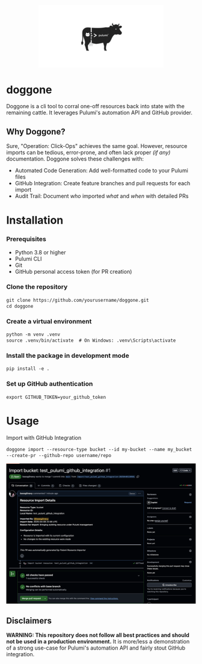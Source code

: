 <p align="center" width="100%">
    <img width="66%" src="https://raw.githubusercontent.com/bassg0navy/doggone/main/images/doggone_large_rectangle.png">
</p>

# doggone
Doggone is a cli tool to corral one-off resources back into state with the remaining cattle. It leverages Pulumi's automation API and GitHub provider. 


## Why Doggone?
Sure, "Operation: Click-Ops" achieves the same goal. However, resource imports can be tedious, error-prone, and often lack proper _(if any)_ documentation. Doggone solves these challenges with:
+ Automated Code Generation: Add well-formatted code to your Pulumi files
+ GitHub Integration: Create feature branches and pull requests for each import
+ Audit Trail: Document _who_ imported _what_ and _when_ with detailed PRs


# Installation
### Prerequisites
+ Python 3.8 or higher
+ Pulumi CLI
+ Git
+ GitHub personal access token (for PR creation)

### Clone the repository
```
git clone https://github.com/yourusername/doggone.git
cd doggone
```

### Create a virtual environment
```
python -m venv .venv
source .venv/bin/activate  # On Windows: .venv\Scripts\activate
```

### Install the package in development mode
```
pip install -e .
```

### Set up GitHub authentication
```
export GITHUB_TOKEN=your_github_token
```


# Usage
Import with GitHub Integration
```
doggone import --resource-type bucket --id my-bucket --name my_bucket --create-pr --github-repo username/repo
```

![PR Created w/ Template](/images/pr_creation.png)

## Disclaimers
**WARNING: This repository does not follow all best practices and should not be used in a production environment.** It is more/less a demonstration of a strong use-case for Pulumi's automation API and fairly stout GitHub integration.
